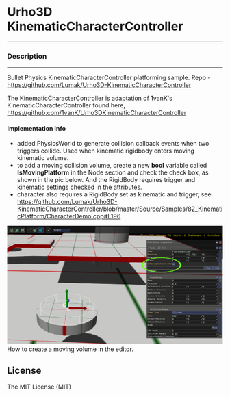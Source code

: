 # Urho3D KinematicCharacterController
-----------------------------------------------------------------------------------

### Description
-----------------------------------------------------------------------------------
Bullet Physics KinematicCharacterController platforming sample.
Repo - https://github.com/Lumak/Urho3D-KinematicCharacterController


The KinematicCharacterController is adaptation of 1vanK's KinematicCharacterController found here,
https://github.com/1vanK/Urho3DKinematicCharacterController 

#### Implementation Info
* added PhysicsWorld to generate collision callback events when two triggers collide. Used when kinematic rigidbody enters moving kinematic volume.
* to add a moving collision volume, create a new **bool** variable called **IsMovingPlatform** in the Node section and check the check box, as shown in the pic below. And the RigidBody requires trigger and kinematic settings checked in the attributes.
* character also requires a RigidBody set as kinematic and trigger, see https://github.com/Lumak/Urho3D-KinematicCharacterController/blob/master/Source/Samples/82_KinematicPlatform/CharacterDemo.cpp#L196

![alt tag](https://github.com/Lumak/Urho3D-KinematicCharacterController/blob/master/screenshot/EditorMovingPlatform.png)
How to create a moving volume in the editor.


License
-----------------------------------------------------------------------------------
The MIT License (MIT)











